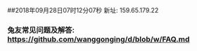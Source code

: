 ##2018年09月28日07时12分07秒 新址: 159.65.179.22
### 兔友常见问题及解答: https://github.com/wanggonging/d/blob/w/FAQ.md
